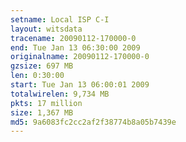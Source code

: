 ```yaml
---
setname: Local ISP C-I
layout: witsdata
tracename: 20090112-170000-0
end: Tue Jan 13 06:30:00 2009
originalname: 20090112-170000-0
gzsize: 697 MB
len: 0:30:00
start: Tue Jan 13 06:00:01 2009
totalwirelen: 9,734 MB
pkts: 17 million
size: 1,367 MB
md5: 9a6083fc2cc2af2f38774b8a05b7439e
---
```

